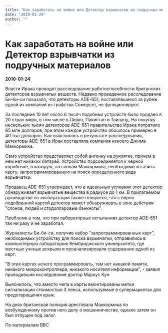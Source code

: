 ```yaml
---
title: "Как заработать на войне или Детектор взрывчатки из подручных материалов"
date: "2010-01-24"
author: ""
---
```


# Как заработать на войне или Детектор взрывчатки из подручных материалов

**2010-01-24** 

Власти Ирака проводят расследование работоспособности британских детекторов взрывчатых веществ. Недавно проведенное расследование Би-би-си показало, что детекторы ADE-651, поставлявшиеся за рубеж одной из компаний из графства Сомерсет, не функционируют.

За последние 10 лет около 6 тысяч подобных устройств было продано в 20 стран мира, в том числе в Ливан, Пакистан и Таиланд. На покупку нескольких тысяч детекторов ADE-651 правительство Ирака потратило 85 млн долларов, при этом каждое устройство обошлось примерно в 40 тыс долларов. Как выяснилось в результате расследования, детекторы ADE-651 в Ирак поставляла компания некоего Джима Маккормика.

Само устройство представляет собой антенну на рукоятке, причем в нем нет никаких батарей. Устройство подсоединяется к черной коробочке, в которую, по словам Маккормика, необходимо вставить карту, запрограммированную на поиск определенного вида взрывчатки.

Продавец ADE-651 утверждает, что в идеальных условиях этот детектор обнаруживает взрывчатые вещества в радиусе до 1 км. В прилагаемом руководстве по эксплуатации также говорится, что с верно подобранной картой детектор может обнаруживать в зоне действия "слонов, людей и стодолларовые банкноты".

Проблема в том, что при лабораторных испытаниях детектор ADE-651 так ни разу и не заработал.

Журналисты Би-би-си, получив набор "запрограммированных карт", необходимых устройству для поиска взрывчатки, отправились в компьютерную лабораторию Кембриджского университета, где местные ученые вскрыли и проанализировали содержание одной из карт.

"В этих картах нечего программировать, там нет никакой памяти, никакого микроконтроллера, никакого носителя информации", - заявил проводивший исследование доктор Маркус Кун.

Выяснилось, что вместо чипа в карты вмонтированы метки сигнализации стоимостью 3 пенса, используемые в супермаркетах для предотвращения краж.

На днях британская полиция арестовала Маккормика по возбужденному против него делу о мошенничестве, однако затем он был отпущен под залог.

По материалам BBC